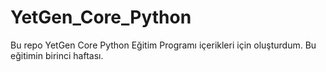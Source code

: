 # YetGen_Core_Python
Bu repo YetGen Core Python Eğitim Programı içerikleri için oluşturdum.
Bu eğitimin birinci haftası.
